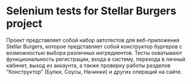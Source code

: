 # Selenium tests for Stellar Burgers project

Проект представляет собой набор автотестов для веб-приложения Stellar Burgers, которое представляет собой конструктор
бургеров с возможностью выбора различных ингредиентов. Тесты охватывают функциональность регистрации, входа в систему,
перехода в личный кабинет, выход из аккаунта, а также проверку работы разделов “Конструктор” (Булки, Соусы, Начинки) и
других операций на сайте.

